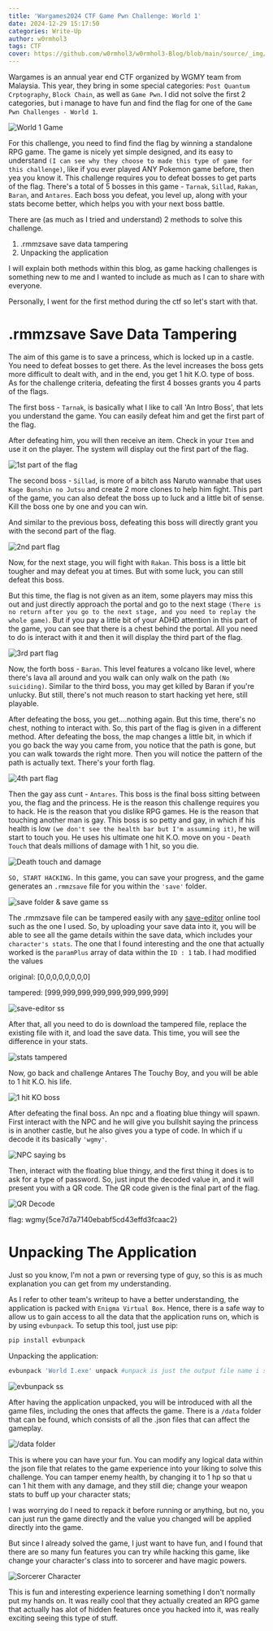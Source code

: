 ```yaml
---
title: 'Wargames2024 CTF Game Pwn Challenge: World 1'
date: 2024-12-29 15:17:50
categories: Write-Up
author: w0rmhol3
tags: CTF
cover: https://github.com/w0rmhol3/w0rmhol3-Blog/blob/main/source/_img/Wargames/2024/GamePwn/pay2win.jpg?raw=true
---
```

Wargames is an annual year end CTF organized by WGMY team from Malaysia. This year, they bring in some special categories: `Post Quantum Crptography`,  `Block Chain`, as well as `Game Pwn`. I did not solve the first 2 categories, but i manage to have fun and find the flag for one of the `Game Pwn Challenges - World 1`. <!--more--> 

![World 1 Game](https://github.com/w0rmhol3/w0rmhol3-Blog/blob/main/source/_img/Wargames/2024/GamePwn/World1-exe.png?raw=true)

For this challenge, you need to find find the flag by winning a standalone RPG game. The game is nicely yet simple designed, and its easy to understand `(I can see why they choose to made this type of game for this challenge)`, like if you ever played ANY Pokemon game before, then yea you know it. This challenge requires you to defeat bosses to get parts of the flag. There's a total of 5 bosses in this game - `Tarnak`, `Sillad`, `Rakan`, `Baran`, and `Antares`. Each boss you defeat, you level up, along with your stats become better, which helps you with your next boss battle.

There are (as much as I tried and understand) 2 methods to solve this challenge.

1. .rmmzsave save data tampering
2. Unpacking the application

I will explain both methods within this blog, as game hacking challenges is something new to me and I wanted to include as much as I can to share with everyone.

Personally, I went for the first method during the ctf so let's start with that.

# .rmmzsave Save Data Tampering

The aim of this game is to save a princess, which is locked up in a castle. You need to defeat bosses to get there. As the level increases the boss gets more difficult to dealt with, and in the end, you get 1 hit K.O. type of boss. As for the challenge criteria, defeating the first 4 bosses grants you 4 parts of the flags.

The first boss - `Tarnak`, is basically what I like to call 'An Intro Boss', that lets you understand the game. You can easily defeat him and get the first part of the flag.

After defeating him, you will then receive an item. Check in your `Item` and use it on the player. The system will display out the first part of the flag.

![1st part of the flag](https://github.com/w0rmhol3/w0rmhol3-Blog/blob/main/source/_img/Wargames/2024/GamePwn/1st-Part-Flag.png?raw=true)

The second boss - `Sillad`, is more of a bitch ass Naruto wannabe that uses `Kage Bunshin no Jutsu` and create 2 more clones to help him fight. This part of the game, you can also defeat the boss up to luck and a little bit of sense. Kill the boss one by one and you can win.

And similar to the previous boss, defeating this boss will directly grant you with the second part of the flag.

![2nd part flag](https://github.com/w0rmhol3/w0rmhol3-Blog/blob/main/source/_img/Wargames/2024/GamePwn/2nd-Part-Flag.png?raw=true)

Now, for the next stage, you will fight with `Rakan`. This boss is a little bit tougher and may defeat you at times. But with some luck, you can still defeat this boss.

But this time, the flag is not given as an item, some players may miss this out and just directly approach the portal and go to the next stage `(There is no return after you go to the next stage, and you need to replay the whole game)`. But if you pay a little bit of your ADHD attention in this part of the game, you can see that there is a chest behind the portal. All you need to do is interact with it and then it will display the third part of the flag.

![3rd part flag](https://github.com/w0rmhol3/w0rmhol3-Blog/blob/main/source/_img/Wargames/2024/GamePwn/3rd-Part-Flag.png?raw=true)

Now, the forth boss - `Baran`. This level features a volcano like level, where there's lava all around and you walk can only walk on the path `(No suiciding)`. Similar to the third boss, you may get killed by Baran if you're unlucky. But still, there's not much reason to start hacking yet here, still playable.

After defeating the boss, you get....nothing again. But this time, there's no chest, nothing to interact with. So, this part of the flag is given in a different method. After defeating the boss, the map changes a little bit, in which if you go back the way you came from, you notice that the path is gone, but you can walk towards the right more. Then you will notice the pattern of the path is actually text. There's your forth flag.

![4th part flag](https://github.com/w0rmhol3/w0rmhol3-Blog/blob/main/source/_img/Wargames/2024/GamePwn/4th-Part-Flag.png?raw=true)

Then the gay ass cunt - `Antares`. This boss is the final boss sitting between you, the flag and the princess. He is the reason this challenge requires you to hack. He is the reason that you dislike RPG games. He is the reason that touching another man is gay. This boss is so petty and gay, in which if his health is low `(we don't see the health bar but I'm assumming it)`, he will start to touch you. He uses his ultimate one hit K.O. move on you - `Death Touch` that deals millions of damage with 1 hit, so you die.

![Death touch and damage](https://github.com/w0rmhol3/w0rmhol3-Blog/blob/main/source/_img/Wargames/2024/GamePwn/Death-Touch.png?raw=true)

`SO, START HACKING.` In this game, you can save your progress, and the game generates an `.rmmzsave` file for you within the `'save'` folder.

![save folder & save game ss](https://github.com/w0rmhol3/w0rmhol3-Blog/blob/main/source/_img/Wargames/2024/GamePwn/Save-Folder.png?raw=true)

The .rmmzsave file can be tampered easily with any [save-editor](https://www.save-editor.com/tools/rpg_tkool_mz_save.html) online tool such as the one I used. So, by uploading your save data into it, you will be able to see all the game details within the save data, which includes your `character's stats`. The one that I found interesting and the one that actually worked is the `paramPlus` array of data within the `ID : 1` tab. I had modified the values 

original: [0,0,0,0,0,0,0,0]

tampered: [999,999,999,999,999,999,999,999]

![save-editor ss](https://github.com/w0rmhol3/w0rmhol3-Blog/blob/main/source/_img/Wargames/2024/GamePwn/Save-Editor.png?raw=true)

After that, all you need to do is download the tampered file, replace the existing file with it, and load the save data. This time, you will see the difference in your stats.

![stats tampered](https://github.com/w0rmhol3/w0rmhol3-Blog/blob/main/source/_img/Wargames/2024/GamePwn/Character-Stats.png?raw=true)

Now, go back and challenge Antares The Touchy Boy, and you will be able to 1 hit K.O. his life.

![1 hit KO boss](https://github.com/w0rmhol3/w0rmhol3-Blog/blob/main/source/_img/Wargames/2024/GamePwn/1-Hit-Kill-Boss.png?raw=true)

After defeating the final boss. An npc and a floating blue thingy will spawn. First interact with the NPC and he will give you bullshit saying the princess is in another castle, but he also gives you a type of code. In which if u decode it its basically `'wgmy'`.

![NPC saying bs](https://github.com/w0rmhol3/w0rmhol3-Blog/blob/main/source/_img/Wargames/2024/GamePwn/NPC.png?raw=true)

Then, interact with the floating blue thingy, and the first thing it does is to ask for a type of password. So, just input the decoded value in, and it will present you with a QR code. The QR code given is the final part of the flag.

![QR Decode](https://github.com/w0rmhol3/w0rmhol3-Blog/blob/main/source/_img/Wargames/2024/GamePwn/QR-code.png?raw=true)

flag: wgmy{5ce7d7a7140ebabf5cd43effd3fcaac2}

# Unpacking The Application

Just so you know, I'm not a pwn or reversing type of guy, so this is as much explanation you can get from my understanding.

As I refer to other team's writeup to have a better understanding, the application is packed with `Enigma Virtual Box`. Hence, there is a safe way to allow us to gain access to all the data that the application runs on, which is by using `evbunpack`. To setup this tool, just use pip:

```sh
pip install evbunpack
```

Unpacking the application:

```sh
evbunpack 'World I.exe' unpack #unpack is just the output file name i set btw
```

![evbunpack ss](https://github.com/w0rmhol3/w0rmhol3-Blog/blob/main/source/_img/Wargames/2024/GamePwn/evbunpack.png?raw=true)

After having the application unpacked, you will be introduced with all the game files, including the ones that affects the game. There is a `/data` folder that can be found, which consists of all the .json files that can affect the gameplay.

![/data folder](https://github.com/w0rmhol3/w0rmhol3-Blog/blob/main/source/_img/Wargames/2024/GamePwn/Date-Folder.png?raw=true)

This is where you can have your fun. You can modify any logical data within the json file that relates to the game experience into your liking to solve this challenge. You can tamper enemy health, by changing it to 1 hp so that u can 1 hit them with any damage, and they still die; change your weapon stats to buff up your character stats; 

I was worrying do I need to repack it before running or anything, but no, you can just run the game directly and the value you changed will be applied directly into the game.

But since I already solved the game, I just want to have fun, and I found that there are so many fun features you can try while hacking this game, like change your character's class into to sorcerer and have magic powers.

![Sorcerer Character](https://github.com/w0rmhol3/w0rmhol3-Blog/blob/main/source/_img/Wargames/2024/GamePwn/Modified-Character.png?raw=true)

This is fun and interesting experience learning something I don't normally put my hands on. It was really cool that they actually created an RPG game that actually has alot of hidden features once you hacked into it, was really exciting seeing this type of stuff.
